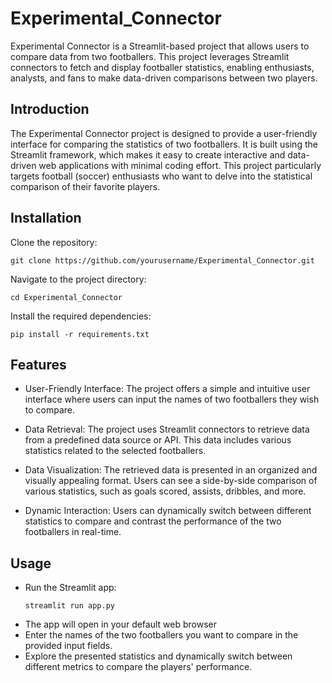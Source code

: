 # Experimental_Connector


Experimental Connector is a Streamlit-based project that allows users to compare data from two footballers. This project leverages Streamlit connectors to fetch and display footballer statistics, enabling enthusiasts, analysts, and fans to make data-driven comparisons between two players.

## Introduction
The Experimental Connector project is designed to provide a user-friendly interface for comparing the statistics of two footballers. It is built using the Streamlit framework, which makes it easy to create interactive and data-driven web applications with minimal coding effort. This project particularly targets football (soccer) enthusiasts who want to delve into the statistical comparison of their favorite players.

## Installation

Clone the repository:
  ```
  git clone https://github.com/yourusername/Experimental_Connector.git
  ```
Navigate to the project directory:
  ```
  cd Experimental_Connector
  ```

Install the required dependencies:
  ```
  pip install -r requirements.txt
  ```

## Features
* User-Friendly Interface: The project offers a simple and intuitive user interface where users can input the names of two footballers they wish to compare.

* Data Retrieval: The project uses Streamlit connectors to retrieve data from a predefined data source or API. This data includes various statistics related to the selected footballers.

* Data Visualization: The retrieved data is presented in an organized and visually appealing format. Users can see a side-by-side comparison of various statistics, such as goals scored, assists, dribbles, and more.

* Dynamic Interaction: Users can dynamically switch between different statistics to compare and contrast the performance of the two footballers in real-time.

## Usage
* Run the Streamlit app:
  ```
  streamlit run app.py 
  ```
* The app will open in your default web browser
* Enter the names of the two footballers you want to compare in the provided input fields.
* Explore the presented statistics and dynamically switch between different metrics to compare the players' performance.
